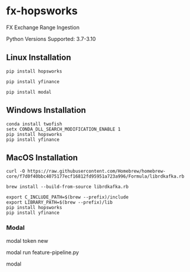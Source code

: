 # fx-hopsworks
FX Exchange Range Ingestion

Python Versions Supported: 3.7-3.10

## Linux Installation
    pip install hopsworks

    pip install yfinance

    pip install modal

## Windows Installation

    conda install twofish
    setx CONDA_DLL_SEARCH_MODIFICATION_ENABLE 1
    pip install hopsworks
    pip install yfinance


## MacOS Installation

    curl -O https://raw.githubusercontent.com/Homebrew/homebrew-core/f7d0f40bbc4075177ecf16812fd95951a723a996/Formula/librdkafka.rb
    
    brew install --build-from-source librdkafka.rb

    export C_INCLUDE_PATH=$(brew --prefix)/include
    export LIBRARY_PATH=$(brew --prefix)/lib
    pip install hopsworks
    pip install yfinance



### Modal

modal token new

modal run feature-pipeline.py

modal 
